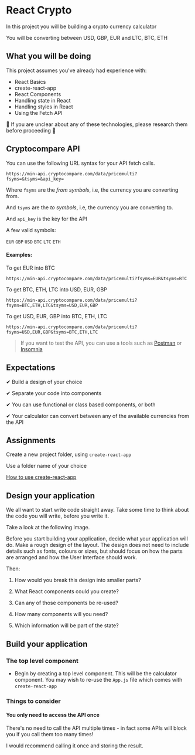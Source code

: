 # React Crypto

In this project you will be building a crypto currency calculator

You will be converting between USD, GBP, EUR and LTC, BTC, ETH

## What you will be doing

This project assumes you've already had experience with:

- React Basics
- create-react-app
- React Components
- Handling state in React
- Handling styles in React
- Using the Fetch API

🚨 If you are unclear about any of these technologies, please research them before proceeding 🚨

## Cryptocompare API

You can use the following URL syntax for your API fetch calls.

`https://min-api.cryptocompare.com/data/pricemulti?fsyms=&tsyms=&api_key=`

Where `fsyms` are the *from symbols*, i.e, the currency you are converting from.

And `tsyms` are the *to symbols*, i.e, the currency you are converting to.

And `api_key` is the key for the API

A few valid symbols:

`EUR` `GBP` `USD` `BTC` `LTC` `ETH`


#### Examples:

To get EUR into BTC
```
https://min-api.cryptocompare.com/data/pricemulti?fsyms=EUR&tsyms=BTC
```

To get BTC, ETH, LTC into USD, EUR, GBP
```
https://min-api.cryptocompare.com/data/pricemulti?fsyms=BTC,ETH,LTC&tsyms=USD,EUR,GBP
```

To get USD, EUR, GBP into BTC, ETH, LTC
```
https://min-api.cryptocompare.com/data/pricemulti?fsyms=USD,EUR,GBP&tsyms=BTC,ETH,LTC
```

> If you want to test the API, you can use a tools such as [Postman](https://www.postman.com/) or [Insomnia](https://insomnia.rest/)

## Expectations

✔ Build a design of your choice

✔ Separate your code into components

✔ You can use functional or class based components, or both

✔ Your calculator can convert between any of the available currencies from the API

## Assignments

Create a new project folder, using `create-react-app`

Use a folder name of your choice

[How to use create-react-app](https://reactjs.org/docs/create-a-new-react-app.html#create-react-app)

## Design your application

We all want to start write code straight away. Take some time to think about the code you will write, before you write it.

Take a look at the following image.

Before you start building your application, decide what your application will do. Make a rough design of the layout. The design does not need to include details such as fonts, colours or sizes, but should focus on how the parts are arranged and how the User Interface should work.

Then:

1. How would you break this design into smaller parts?

2. What React components could you create?

3. Can any of those components be re-used?

4. How many components will you need?

5. Which information will be part of the state?

## Build your application

### The top level component

- Begin by creating a top level component. This will be the calculator component. You may wish to re-use the `App.js` file which comes with `create-react-app`

### Things to consider

#### You only need to access the API once

There's no need to call the API multiple times - in fact some APIs will block you if you call them too many times!

I would recommend calling it once and storing the result.
